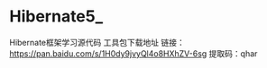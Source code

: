 # Hibernate5_
Hibernate框架学习源代码
工具包下载地址
链接：https://pan.baidu.com/s/1H0dy9jvyQl4o8HXhZV-6sg 
提取码：qhar 

